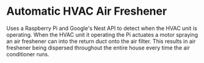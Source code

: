 # Automatic HVAC Air Freshener

<p>Uses a Raspberry Pi and Google's Nest API to detect when the HVAC unit is operating. When the HVAC unit it operating the Pi actuates
 a motor spraying an air freshener can into the return duct onto the air filter. This results in air freshener being dispersed throughout
 the entire house every time the air conditioner runs.</p>

 <p></p>
 
 
